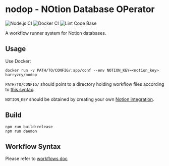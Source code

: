 # nodop - **NO**tion **D**atabase **OP**erator

![Node.js CI](https://github.com/harryzcy/nodop/actions/workflows/nodejs.yml/badge.svg)
![Docker CI](https://github.com/harryzcy/nodop/actions/workflows/docker.yml/badge.svg)
![Lint Code Base](https://github.com/harryzcy/nodop/actions/workflows/linter.yml/badge.svg)

A workflow runner system for Notion databases.

## Usage

Use Docker:

```shell
docker run -v PATH/TO/CONFIG/:app/conf --env NOTION_KEY=<notion_key> harryzcy/nodop
```

`PATH/TO/CONFIG/` should point to a directory holding workflow files according to [this syntax](#workflow-syntax).

`NOTION_KEY` should be obtained by creating your own [Notion integration](https://www.notion.so/my-integrations).

## Build

```shell
npm run build:release
npm run daemon
```

## Workflow Syntax

Please refer to [workflows doc](docs/workflows.md)
